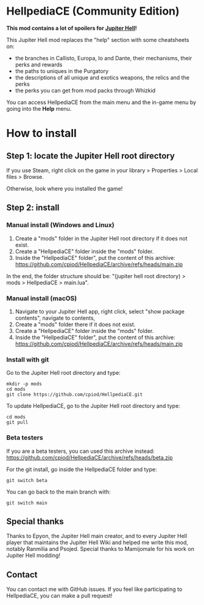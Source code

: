 # HellpediaCE (Community Edition)

**This mod contains a lot of spoilers for [Jupiter Hell](https://store.steampowered.com/app/811320/Jupiter_Hell/)!**

This Jupiter Hell mod replaces the "help" section with some cheatsheets on:
- the branches in Callisto, Europa, Io and Dante, their mechanisms, their perks and rewards
- the paths to uniques in the Purgatory
- the descriptions of all unique and exotics weapons, the relics and the perks
- the perks you can get from mod packs through Whizkid

You can access HellpediaCE from the main menu and the in-game menu by going into the **Help** menu.

# How to install

## Step 1: locate the Jupiter Hell root directory

If you use Steam, right click on the game in your library > Properties > Local files > Browse.

Otherwise, look where you installed the game!

## Step 2: install

### Manual install (Windows and Linux)

1. Create a "mods" folder in the Jupiter Hell root directory if it does not exist.
2. Create a "HellpediaCE" folder inside the "mods" folder.
3. Inside the "HellpediaCE" folder", put the content of this archive: https://github.com/cpiod/HellpediaCE/archive/refs/heads/main.zip

In the end, the folder structure should be: "(jupiter hell root directory) > mods > HellpediaCE > main.lua".

### Manual install (macOS)

1. Navigate to your Jupiter Hell app, right click, select "show package contents", navigate to contents,
2. Create a "mods" folder there if it does not exist.
2. Create a "HellpediaCE" folder inside the "mods" folder.
3. Inside the "HellpediaCE" folder", put the content of this archive: https://github.com/cpiod/HellpediaCE/archive/refs/heads/main.zip

### Install with git

Go to the Jupiter Hell root directory and type:

    mkdir -p mods
    cd mods
    git clone https://github.com/cpiod/HellpediaCE.git

To update HellpediaCE, go to the Jupiter Hell root directory and type:

    cd mods
    git pull

### Beta testers

If you are a beta testers, you can used this archive instead: https://github.com/cpiod/HellpediaCE/archive/refs/heads/beta.zip

For the git install, go inside the HellpediaCE folder and type:

    git switch beta

You can go back to the main branch with:

    git switch main

## Special thanks

Thanks to Epyon, the Jupiter Hell main creator, and to every Jupiter Hell player that maintains the Jupiter Hell Wiki and helped me write this mod, notably Ranmilia and Psojed. Special thanks to Mamijomale for his work on Jupiter Hell modding!

## Contact

You can contact me with GitHub issues. If you feel like participating to HellpediaCE, you can make a pull request!
